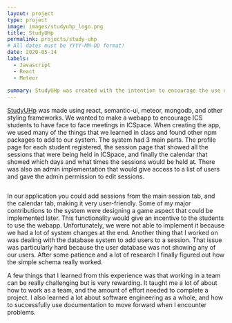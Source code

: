 ```yaml
---
layout: project
type: project
image: images/studyuhp_logo.png
title: StudyUHp
permalink: projects/study-uhp
# All dates must be YYYY-MM-DD format!
date: 2020-05-14
labels:
  - Javascript
  - React
  - Meteor
  
summary: StudyUHp was created with the intention to encourage the use of ICSpace and to encourage face to face meetings among ICS students. 
---
```

[StudyUHp](https://github.com/study-uhp) was made using react, semantic-ui, meteor, mongodb, and other styling frameworks. We wanted to make a webapp to encourage ICS students to have face to face meetings in ICSpace. When creating the app, we used many of the things that we learned in class and found other npm packages to add to our system. The system had 3 main parts. The profile page for each student registered, the session page that showed all the sessions that were being held in ICSpace, and finally the calendar that showed which days and what times the sessions would be held at. There was also an admin implementation that would give access to a list of users and gave the admin permission to edit sessions.

<img class="ui large centered rounded image" src="../images/m1_landing.png" alt="">

In our application you could add sessions from the main session tab, and the calendar tab, making it very user-friendly. Some of my major contributions to the system were designing a game aspect that could be implemented later. This functionality would give an incentive to the students to use the webapp. Unfortunately, we were not able to implement it because we had a lot of system changes at the end. Another thing that I worked on was dealing with the database system to add users to a session. That issue was particularly hard because the user database was not showing any of our users. After some patience and a lot of research I finally figured out how the simple schema really worked.

A few things that I learned from this experience was that working in a team can be really challenging but is very rewarding. It taught me a lot of about how to work as a team, and the amount of effort needed to complete a project. I also learned a lot about software engineering as a whole, and how to successfully use documentation to move forward when I encounter problems.








